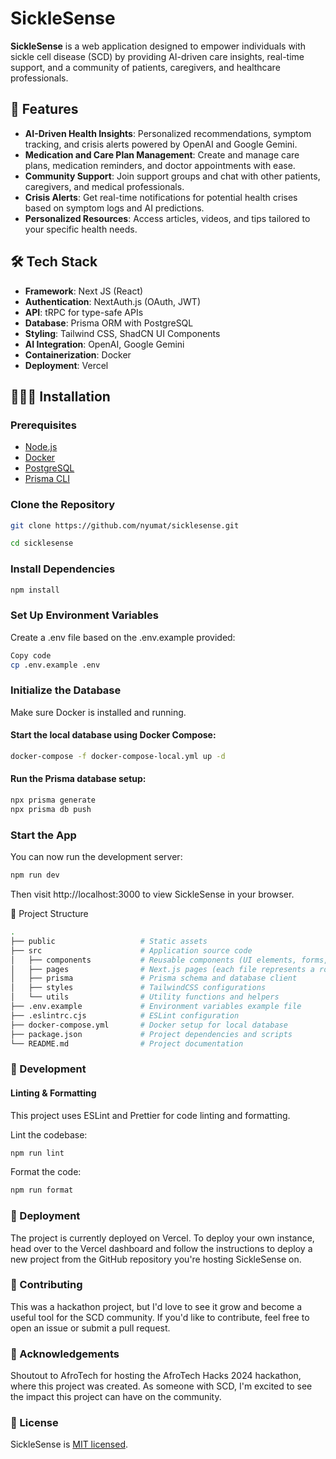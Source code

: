 # SickleSense

**SickleSense** is a web application designed to empower individuals with sickle cell disease (SCD) by providing AI-driven care insights, real-time support, and a community of patients, caregivers, and healthcare professionals.

## 🚀 Features

- **AI-Driven Health Insights**: Personalized recommendations, symptom tracking, and crisis alerts powered by OpenAI and Google Gemini.
- **Medication and Care Plan Management**: Create and manage care plans, medication reminders, and doctor appointments with ease.
- **Community Support**: Join support groups and chat with other patients, caregivers, and medical professionals.
- **Crisis Alerts**: Get real-time notifications for potential health crises based on symptom logs and AI predictions.
- **Personalized Resources**: Access articles, videos, and tips tailored to your specific health needs.

## 🛠 Tech Stack

- **Framework**: Next JS (React)
- **Authentication**: NextAuth.js (OAuth, JWT)
- **API**: tRPC for type-safe APIs
- **Database**: Prisma ORM with PostgreSQL
- **Styling**: Tailwind CSS, ShadCN UI Components
- **AI Integration**: OpenAI, Google Gemini
- **Containerization**: Docker
- **Deployment**: Vercel

## 🧑🏿‍💻 Installation

### Prerequisites

- [Node.js](https://nodejs.org/)
- [Docker](https://www.docker.com/)
- [PostgreSQL](https://www.postgresql.org/)
- [Prisma CLI](https://www.prisma.io/docs/getting-started/setup-prisma/start-from-scratch-typescript-postgres)

### Clone the Repository

```bash
git clone https://github.com/nyumat/sicklesense.git
```

```bash
cd sicklesense
```

### Install Dependencies

```bash
npm install
```

### Set Up Environment Variables

Create a .env file based on the .env.example provided:

```bash
Copy code
cp .env.example .env
```

### Initialize the Database

Make sure Docker is installed and running.

#### Start the local database using Docker Compose:

```bash
docker-compose -f docker-compose-local.yml up -d
```

#### Run the Prisma database setup:

```bash
npx prisma generate
npx prisma db push
```

### Start the App

You can now run the development server:

```bash
npm run dev
```

Then visit http://localhost:3000 to view SickleSense in your browser.

📁 Project Structure

```bash
.
├── public                   # Static assets
├── src                      # Application source code
│   ├── components           # Reusable components (UI elements, forms, etc.)
│   ├── pages                # Next.js pages (each file represents a route)
│   ├── prisma               # Prisma schema and database client
│   ├── styles               # TailwindCSS configurations
│   └── utils                # Utility functions and helpers
├── .env.example             # Environment variables example file
├── .eslintrc.cjs            # ESLint configuration
├── docker-compose.yml       # Docker setup for local database
├── package.json             # Project dependencies and scripts
└── README.md                # Project documentation
```

### 🔧 Development

#### Linting & Formatting

This project uses ESLint and Prettier for code linting and formatting.

Lint the codebase:

```bash
npm run lint
```

Format the code:

```bash
npm run format
```

### 🚀 Deployment

The project is currently deployed on Vercel. To deploy your own instance, head over to the Vercel dashboard and follow the instructions to deploy a new project from the GitHub repository you're hosting SickleSense on.

### 🤝 Contributing

This was a hackathon project, but I'd love to see it grow and become a useful tool for the SCD community. If you'd like to contribute, feel free to open an issue or submit a pull request.

### 🙏 Acknowledgements

Shoutout to AfroTech for hosting the AfroTech Hacks 2024 hackathon, where this project was created. As someone with SCD, I'm excited to see the impact this project can have on the community.

### 📄 License

SickleSense is [MIT licensed](/LICENSE).
